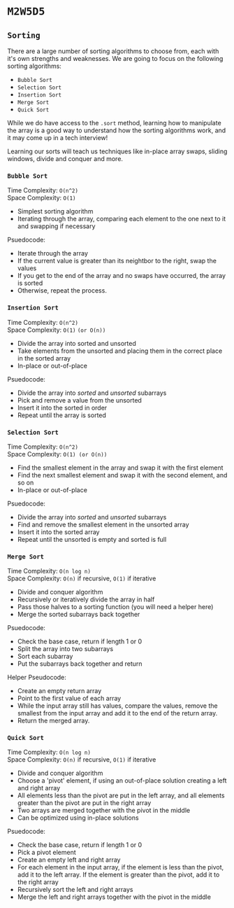 # `M2W5D5`

## `Sorting`

There are a large number of sorting algorithms to choose from, each with it's own strengths and weaknesses. We are going to focus on the following sorting algorithms:

- `Bubble Sort`
- `Selection Sort`
- `Insertion Sort`
- `Merge Sort`
- `Quick Sort`

While we do have access to the `.sort` method, learning how to manipulate the array is a good way to understand how the sorting algorithms work, and it may come up in a tech interview!

Learning our sorts will teach us techniques like in-place array swaps, sliding windows, divide and conquer and more.

### `Bubble Sort`

Time Complexity: `O(n^2)` \
Space Complexity: `O(1)`

- Simplest sorting algorithm
- Iterating through the array, comparing each element to the one next to it and swapping if necessary

Psuedocode:

- Iterate through the array
- If the current value is greater than its neightbor to the right, swap the values
- If you get to the end of the array and no swaps have occurred, the array is sorted
- Otherwise, repeat the process.

### `Insertion Sort`

Time Complexity: `O(n^2)` \
Space Complexity: `O(1)` `(or O(n))`

- Divide the array into sorted and unsorted
- Take elements from the unsorted and placing them in the correct place in the sorted array 
- In-place or out-of-place

Psuedocode:

- Divide the array into *sorted* and *unsorted* subarrays
- Pick and remove a value from the unsorted
- Insert it into the sorted in order
- Repeat until the array is sorted

### `Selection Sort`

Time Complexity: `O(n^2)` \
Space Complexity: `O(1) (or O(n))`

- Find the smallest element in the array and swap it with the first element 
- Find the next smallest element and swap it with the second element, and so on
- In-place or out-of-place

Psuedocode:

- Divide the array into *sorted* and *unsorted* subarrays
- Find and remove the smallest element in the unsorted array
- Insert it into the sorted array
- Repeat until the unsorted is empty and sorted is full

### `Merge Sort`

Time Complexity: `O(n log n)` \
Space Complexity: `O(n)` if recursive, `O(1)` if iterative

- Divide and conquer algorithm
- Recursively or iteratively divide the array in half
- Pass those halves to a sorting function (you will need a helper here)
- Merge the sorted subarrays back together

Psuedocode:

- Check the base case, return if length 1 or 0
- Split the array into two subarrays
- Sort each subarray
- Put the subarrays back together and return

Helper Pseudocode:

- Create an empty return array
- Point to the first value of each array
- While the input array still has values, compare the values, remove the smallest from the input array and add it to the end of the return array.
- Return the merged array.

### `Quick Sort`

Time Complexity: `O(n log n)` \
Space Complexity: `O(n)` if recursive, `O(1)` if iterative

- Divide and conquer algorithm
- Choose a 'pivot' element, if using an out-of-place solution creating a left and right array
- All elements less than the pivot are put in the left array, and all elements greater than the pivot are put in the right array
- Two arrays are merged together with the pivot in the middle
- Can be optimized using in-place solutions

Psuedocode:

- Check the base case, return if length 1 or 0
- Pick a pivot element
- Create an empty left and right array
- For each element in the input array, if the element is less than the pivot, add it to the left array. If the element is greater than the pivot, add it to the right array
- Recursively sort the left and right arrays
- Merge the left and right arrays together with the pivot in the middle